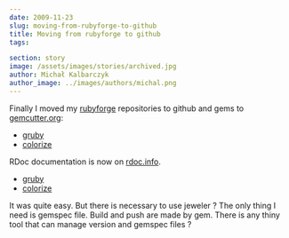 ```yaml
---
date: 2009-11-23
slug: moving-from-rubyforge-to-github
title: Moving from rubyforge to github
tags:

section: story
image: /assets/images/stories/archived.jpg
author: Michał Kalbarczyk
author_image: ../images/authors/michal.png
---
```


Finally I moved my [rubyforge](http://rubyforge.org/) repositories to github and gems to [gemcutter.org](http://gemcutter.org/):

 - [gruby](http://github.com/fazibear/gruby)
 - [colorize](http://github.com/fazibear/colorize)

RDoc documentation is now on [rdoc.info](http://rdoc.info/).

 - [gruby](http://rdoc.info/projects/fazibear/gruby)
 - [colorize](http://rdoc.info/projects/fazibear/colorize)

It was quite easy. But there is necessary to use jeweler ? The only thing I need is gemspec file. Build and push are made by gem. There is any thiny tool that can manage version and gemspec files ?